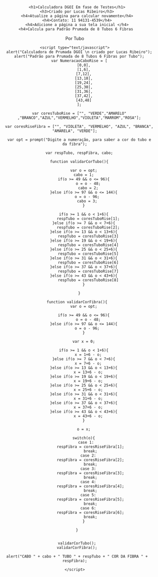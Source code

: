 <html>

<head></head>

<body>
 <center>
      
      <h1>Calculadora DGOI Em fase de Testes</h1>
      <h3>Criado por Lucas Ribeiro</h3>
      <h4>Atualize a página para calcular novamente</h4>
      <h4>Contato: 11 94131-4539</h4>
      <h4>Adicione a página a sua tela inicial </h4>
      <h4>Calcula para Padrão Prumada de 8 Tubos 6 Fibras 
Por Tubo</h4>

    <script type="text/javascript">
        alert("Calculadora de Prumada DGOI \n criado por Lucas Ribeiro");
        alert("Padrão para Prumada de 8 Tubos 6 Fibras por Tubo");
        var NumeracaoCaboRise = [
            [0,0],
            [1,6],
            [7,12],
            [13,18],
            [19,24],
            [25,30],
            [31,36],
            [37,42],
            [43,48]
        ];

        var coresTuboRise = ["", "VERDE","AMARELO"
        ,"BRANCO","AZUL","VERMELHO","VIOLETA","MARROM","ROSA"];

        var coresRiseFibra = ["", "VIOLETA", "VERMELHO", "AZUL", "BRANCA", "AMARELA", "VERDE"];

        var opt = prompt("Digite a numeração, para saber a cor do tubo e da fibra");

        var respTubo, respFibra, cabo;

        function validarCorTubo(){
            
            var o = opt;
            cabo = 1;
            if(o >= 49 && o <= 96){
                o = o - 48;
                cabo = 2;
            }else if(o >= 97 && o <= 144){
               o = o - 96;
               cabo = 3;
            }

            if(o >= 1 && o < 1+6){
                respTubo = coresTuboRise[1];
            }else if(o >= 7 && o < 7+6){
                respTubo = coresTuboRise[2];
            }else if(o >= 13 && o < 13+6){
                respTubo = coresTuboRise[3]
            }else if(o >= 19 && o < 19+6){
                respTubo = coresTuboRise[4]
            }else if(o >= 25 && o < 25+6){
                respTubo = coresTuboRise[5]
            }else if(o >= 31 && o < 31+6){
                respTubo = coresTuboRise[6]
            }else if(o >= 37 && o < 37+6){
                respTubo = coresTuboRise[7]
            }else if(o >= 43 && o < 43+6){
                respTubo = coresTuboRise[8]
            }
                        
        }

      function validarCorFibra(){
            var o = opt;
            
            if(o >= 49 && o <= 96){
                o = o - 48;
            }else if(o >= 97 && o <= 144){
               o = o - 96;
            }
            
            var x = 0;
            
            if(o >= 1 && o < 1+6){
                x = 1+6 - o;
            }else if(o >= 7 && o < 7+6){
                x = 7+6 - o;
            }else if(o >= 13 && o < 13+6){
                x = 13+6 - o;
            }else if(o >= 19 && o < 19+6){
                x = 19+6 - o;
            }else if(o >= 25 && o < 25+6){
                x = 25+6 - o;
            }else if(o >= 31 && o < 31+6){
                x = 31+6 - o;
            }else if(o >= 37 && o < 37+6){
                x = 37+6 - o;
            }else if(o >= 43 && o < 43+6){
                x = 43+6 - o;
            }
            
            o = x;
            
            switch(o){
              case 1:
                  respFibra = coresRiseFibra[1];
                  break;
                case 2:
                  respFibra = coresRiseFibra[2];
                  break;
                case 3:
                  respFibra = coresRiseFibra[3];
                  break;
                case 4:
                  respFibra = coresRiseFibra[4];
                  break;
                case 5:
                  respFibra = coresRiseFibra[5];
                  break;
                case 6:
                  respFibra = coresRiseFibra[6];
                  break;
            }
            
      }


      validarCorTubo();
      validarCorFibra();

      alert("CABO " + cabo + " TUBO " + respTubo + " COR DA FIBRA " + respFibra);

    </script>

</body>

</html>
